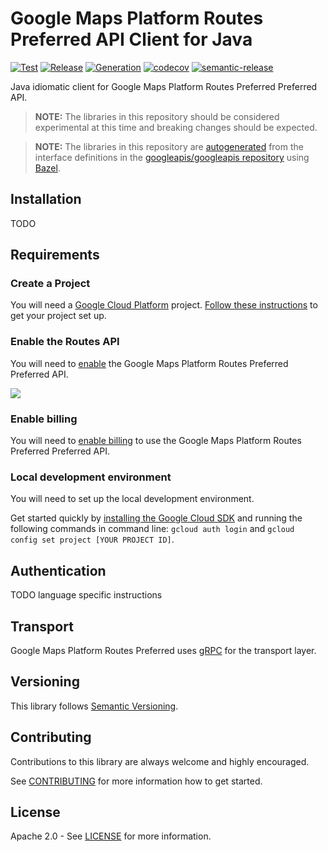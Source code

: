 # Google Maps Platform Routes Preferred API Client for Java

[![Test](https://github.com/googlemaps/java-routespreferred/workflows/Test/badge.svg)][test]
[![Release](https://github.com/googlemaps/java-routespreferred/workflows/Release/badge.svg)][release]
[![Generation](https://github.com/googlemaps/java-routespreferred/workflows/Generation/badge.svg)][generation]
[![codecov](https://codecov.io/gh/googlemaps/java-routespreferred/branch/master/graph/badge.svg)](https://codecov.io/gh/googlemaps/java-routespreferred)
[![semantic-release](https://img.shields.io/badge/%20%20%F0%9F%93%A6%F0%9F%9A%80-semantic--release-e10079.svg)](https://github.com/semantic-release/semantic-release)

Java idiomatic client for Google Maps Platform Routes Preferred Preferred API.

> **NOTE:** The libraries in this repository should be considered experimental at this time and breaking changes should be expected.

> **NOTE:** The libraries in this repository are [autogenerated][generation] from the interface definitions in the [googleapis/googleapis repository][googleapis] using [Bazel][bazel].

## Installation

TODO

## Requirements

### Create a Project

You will need a [Google Cloud Platform][developer-console] project. [Follow these instructions][create-project] to get your project set up.

### Enable the Routes API
You will need to [enable][enable-api] the Google Maps Platform Routes Preferred Preferred API.

[![](https://img.shields.io/badge/Enable%20API-Routes-important)][enable-api]

### Enable billing
You will need to [enable billing][enable-billing] to use the Google Maps Platform Routes Preferred Preferred API.

### Local development environment
You will need to set up the local development environment. 

Get started quickly by [installing the Google Cloud SDK][cloud-sdk] and running the following commands in command line:
  `gcloud auth login` and `gcloud config set project [YOUR PROJECT ID]`.

## Authentication

TODO language specific instructions

## Transport

Google Maps Platform Routes Preferred uses [gRPC][grpc] for the transport layer.

## Versioning

This library follows [Semantic Versioning](http://semver.org/).

## Contributing

Contributions to this library are always welcome and highly encouraged.

See [CONTRIBUTING][contributing] for more information how to get started.

## License

Apache 2.0 - See [LICENSE][license] for more information.

[authentication]: https://github.com/googleapis/google-cloud-java#authentication
[developer-console]: https://console.developers.google.com/
[create-project]: https://cloud.google.com/resource-manager/docs/creating-managing-projects
[cloud-sdk]: https://cloud.google.com/sdk/
[contributing]: https://github.com/googlemaps/java-routespreferred/blob/master/CONTRIBUTING.md
[license]: https://github.com/googlemaps/java-routespreferred/blob/master/LICENSE
[release]: https://github.com/googlemaps/java-routespreferred/actions?query=workflow%3ARelease
[test]: https://github.com/googlemaps/java-routespreferred/actions?query=workflow%3ATest
[generation]: https://github.com/googlemaps/java-routespreferred/actions?query=workflow%3AGeneration
[enable-billing]: https://cloud.google.com/apis/docs/getting-started#enabling_billing
[enable-api]: https://console.cloud.google.com/flows/enableapi?apiid=routespreferred.googleapis.com
[grpc]: https://grpc.io/
[googleapis]: https://github.com/googleapis/googleapis
[bazel]: https://bazel.build